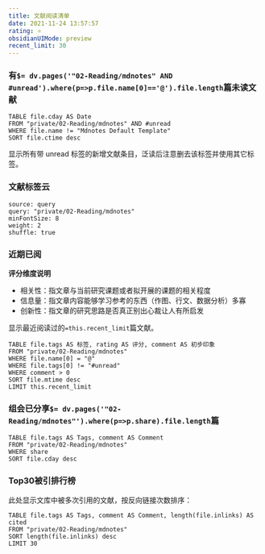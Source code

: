 ```yaml
---
title: 文献阅读清单
date: 2021-11-24 13:57:57
rating: ⭐
obsidianUIMode: preview
recent_limit: 30
---
```


### 有`$= dv.pages('"02-Reading/mdnotes" AND #unread').where(p=>p.file.name[0]=='@').file.length`篇未读文献

```dataview
TABLE file.cday AS Date
FROM "private/02-Reading/mdnotes" AND #unread
WHERE file.name != "Mdnotes Default Template"
SORT file.ctime desc
```

显示所有带 unread 标签的新增文献条目，泛读后注意删去该标签并使用其它标签。

### 文献标签云

```tagcloud
source: query
query: "private/02-Reading/mdnotes"
minFontSize: 8
weight: 2
shuffle: true
```

### 近期已阅

**评分维度说明**

- 相关性：指文章与当前研究课题或者拟开展的课题的相关程度
- 信息量：指文章内容能够学习参考的东西（作图、行文、数据分析）多寡
- 创新性：指文章的研究思路是否真正别出心裁让人有所启发

显示最近阅读过的`=this.recent_limit`篇文献。

```dataview
TABLE file.tags AS 标签, rating AS 评分, comment AS 初步印象
FROM "private/02-Reading/mdnotes"
WHERE file.name[0] = "@"
WHERE file.tags[0] != "#unread"
WHERE comment > 0
SORT file.mtime desc
LIMIT this.recent_limit
```



### 组会已分享`$= dv.pages('"02-Reading/mdnotes"').where(p=>p.share).file.length`篇

```dataview
TABLE file.tags AS Tags, comment AS Comment
FROM "private/02-Reading/mdnotes"
WHERE share
SORT file.cday desc
```


### Top30被引排行榜

此处显示文库中被多次引用的文献，按反向链接次数排序：

```dataview
TABLE file.tags AS Tags, comment AS Comment, length(file.inlinks) AS cited
FROM "private/02-Reading/mdnotes"
SORT length(file.inlinks) desc
LIMIT 30
```